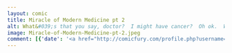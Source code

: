 ```yaml
---
layout: comic
title: Miracle of Modern Medicine pt 2
alt: What&#039;s that you say, doctor?  I might have cancer?  Oh ok.  Well I&#039;m kinda busy right now, can I call you back next week?
image: Miracle-of-Modern-Medicine-pt-2.jpeg
comment: [{'date': '<a href="http://comicfury.com/profile.php?username=tecco_dsilva" title="tecco_dsilva">tecco_dsilva</a>', 'username': 'tecco_dsilva', 'comment': 'Well except now that I&#039;m trying to draw on the old computer and finding out it&#039;s impossible, I am a little agitated.'}, {'date': '11th May 2015, 5:04 PM', 'username': 'ThornsInOurSide', 'comment': 'Don&#039;t worry, if this project was truly giant and important, it wouldn&#039;t be entrusted to you.'}, {'date': '12th May 2015, 11:40 AM', 'username': 'tecco_dsilva', 'comment': 'Zing!<br />\r'}]
---
```

